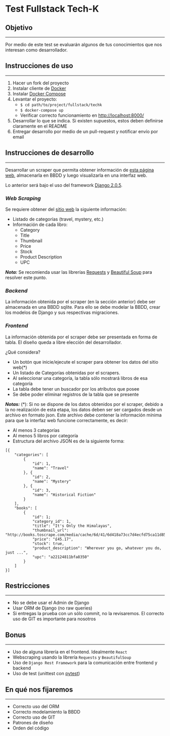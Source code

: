 # Test Fullstack Tech-K

## Objetivo
---
Por medio de este test se evaluarán algunos de tus conocimientos que nos interesan como desarrollador.

## Instrucciones de uso
---
1. Hacer un fork del proyecto
2. Instalar cliente de [Docker](https://www.docker.com/)
3. Instalar [Docker Compose](https://docs.docker.com/compose/)
4. Levantar el proyecto:
    * `$ cd path/to/project/fullstack/techk`
    * `$ docker-compose up`
    * Verificar correcto funcionamiento en [http://localhost:8000/](http://localhost:8000/)
5. Desarrollar lo que se indica. Si existen supuestos, estos deben definirse claramente en el README
6. Entregar desarrollo por medio de un pull-request y notificar envío por email


## Instrucciones de desarrollo
---
Desarrollar un scraper que permita obtener información de [esta página web](http://books.toscrape.com/index.html), almacenarla en BBDD y luego visualizarla en una interfaz web. 

Lo anterior será bajo el uso del framework [Django 2.0.5](https://www.djangoproject.com/).

### *Web Scraping*

Se requiere obtener del [sitio web](http://books.toscrape.com/index.html) la siguiente información:

* Listado de categorías (travel, mystery, etc.)
* Información de cada libro:
  * Category
  * Title
  * Thumbnail
  * Price
  * Stock
  * Product Description
  * UPC

***Nota:*** Se recomienda usar las librerías [Requests](http://docs.python-requests.org/en/master/) y [Beautiful Soup](https://www.crummy.com/software/BeautifulSoup/bs4/doc/) para resolver este punto.

### *Backend*

La información obtenida por el scraper (en la sección anterior) debe ser almacenada en una BBDD sqlite. Para ello se debe modelar la BBDD, crear los modelos de Django y sus respectivas migraciones.

### *Frontend*

La información obtenida por el scraper debe ser presentada en forma de tabla. El diseño queda a libre elección del desarrollador.

¿Qué considera?
* Un botón que inicie/ejecute el scraper para obtener los datos del sitio web(*)
* Un listado de Categorías obtenidas por el scrapers.
* Al seleccionar una categoría, la tabla sólo mostrará libros de esa categoría
* La tabla debe tener un buscador por los atributos que posee
* Se debe poder eliminar registros de la tabla que se presente

***Notas:***
(*): Si no se dispone de los datos obtenidos por el scraper, debido a la no realización de esta etapa, los datos deben ser ser cargados desde un archivo en formato json. Este archivo debe contener la información mínima para que la interfaz web funcione correctamente, es decir:
* Al menos 3 categorías
* Al menos 5 libros por categoría
* Estructura del archivo JSON es de la siguiente forma:
```
[{
    "categories": [
        {
            "id": 1,
            "name": "Travel"
        }, {
            "id": 2,
            "name": "Mystery"
        }, {
            "id": 3,
            "name": "Historical Fiction"
        }
    ],
    "books": [
        {
            "id": 1;
            "category_id": 1,
            "title": "It's Only the Himalayas",
            "thumbnail_url": "http://books.toscrape.com/media/cache/6d/41/6d418a73cc7d4ecfd75ca11d854041db.jpg",
            "price": "£45.17",
            "stock": true,
            "product_description": "Wherever you go, whatever you do, just ...",
            "upc": "a22124811bfa8350"
        }
    ]
}]
```

## Restricciones
---
* No se debe usar el Admin de Django
* Usar ORM de Django (no raw queries)
* Si entregas la prueba con un sólo commit, no la revisaremos. El correcto uso de GIT es importante para nosotros


## Bonus
---
* Uso de alguna librería en el frontend. Idealmente `React`
* Webscraping usando la librería `Requests` y `BeautifulSoup`
* Uso de `Django Rest Framework` para la comunicación entre frontend y backend
* Uso de test (unittest con [pytest](https://docs.pytest.org/en/latest/))


## En qué nos fijaremos 
---
* Correcto uso del ORM
* Correcto modelamiento la BBDD
* Correcto uso de GIT
* Patrones de diseño
* Orden del código

